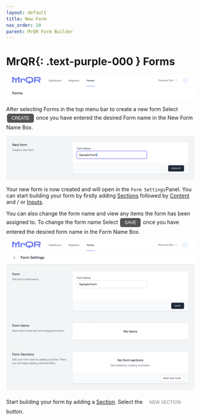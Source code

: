 ```yaml
---
layout: default
title: New Form
nav_order: 10
parent: MrQR Form Builder
---
```

<html>
<head>
<style>
.button {
  padding: 5px 12px;
  text-align: center;
  text-decoration: none;
  display: inline-block;
  font-size: 12px;
  margin: 4px 2px;
  cursor: pointer; }
.button1 {background-color: #555555;} /* Black */
.button2 {background-color: white;}
.button1 {color: white;}
.button2 {color: grey;}
.button1 {border: none;}
.button2 {border: 1px grey}
.button1 {border-radius: 5px;}
.button2 {border-radius: 5px;}
</style>
</head>
</html>

# **MrQR**{: .text-purple-000 } Forms
![MrQR Form Builder](/assets/images/Forms/MrQR_Forms_Header.png "Header")

After selecting Forms in the top menu bar to create a new form Select <button class="button button1">CREATE</button> once you have entered the desired Form name in the New Form Name Box.

![MrQR Form Builder](/assets/images/Forms/MrQR_Form_Create_New.png "Create Form")

Your new form is now created and will open in the `Form Settings`Panel. You can start building your form by firstly adding 
[Sections](https://docs.mrqr.me/FormBuilder/Section) 
followed by 
[Content](https://docs.mrqr.me/FormBuilder/Content)
 and / or 
[Inputs](https://docs.mrqr.me/FormBuilder/Data_Inputs).

You can also change the form name and view any items the form has been assigned to.
To change the form name Select <button class="button button1">SAVE</button> once you have entered the desired form name in the Form Name Box.

![MrQR Form Builder](/assets/images/Forms/MrQR_Form_New_Form_Menu.png "New Form Page")

Start building your form by adding a [Section](https://docs.mrqr.me/FormBuilder/Section). Select the <a href="https://docs.mrqr.me/FormBuilder/Section">  <button class="button button2">NEW SECTION</button></a> button.
